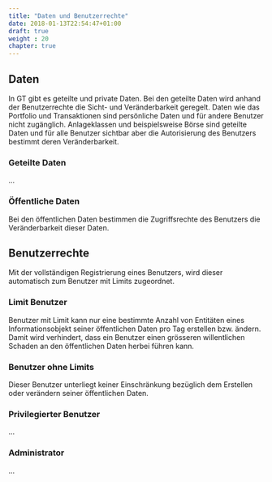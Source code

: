 ```yaml
---
title: "Daten und Benutzerrechte"
date: 2018-01-13T22:54:47+01:00
draft: true
weight : 20
chapter: true
---
```

## Daten
In GT gibt es geteilte und private Daten. Bei den geteilte Daten wird anhand der Benutzerrechte die Sicht- und  Veränderbarkeit geregelt. Daten wie das Portfolio und Transaktionen sind persönliche Daten und für andere Benutzer nicht zugänglich. Anlageklassen und beispielsweise Börse sind geteilte Daten und für alle Benutzer sichtbar aber die Autorisierung des Benutzers bestimmt deren Veränderbarkeit.

### Geteilte Daten
...

### Öffentliche Daten
Bei den öffentlichen Daten bestimmen die Zugriffsrechte des Benutzers die Veränderbarkeit dieser Daten.

## Benutzerrechte
Mit der vollständigen Registrierung eines Benutzers, wird dieser automatisch zum Benutzer mit Limits zugeordnet.

### Limit Benutzer
Benutzer mit Limit kann nur eine bestimmte Anzahl von Entitäten eines Informationsobjekt seiner öffentlichen Daten pro Tag erstellen bzw. ändern. Damit wird verhindert, dass ein Benutzer einen grösseren willentlichen Schaden an den öffentlichen Daten herbei führen kann.

### Benutzer ohne Limits
Dieser Benutzer unterliegt keiner Einschränkung bezüglich dem Erstellen oder verändern seiner öffentlichen Daten.

### Privilegierter Benutzer
...

### Administrator
...